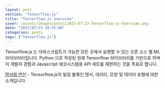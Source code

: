 ```yaml
---
layout: post
section: "Tensorflow.js"
title: "Tensorflow.js overview"
cover: /assets/images/posts/2023-07-23-Tensorflow-js-Overview.png
date: "2023/07/23 10:55:00"
categories: posts
tags: ["Tensorflow.js"]
---
```


Tensorflow.js 는 자바스크립트가 가능한 모든 곳에서 실행할 수 있는 오픈 소스 웹 ML 라이브러리입니다. Python 으로 작성된 원래 Tensorflow 라이브러리를 기반으로 하며 이 개발자 경험과 Javascript 에코시스템용 API 세트를 재현하는 것을 목표로 합니다.

[텐서와 연산](/) - Tensorflow.js의 빌딩 블록인 텐서, 데이터, 모양 및 데이터 유형에 대한 소개입니다.
